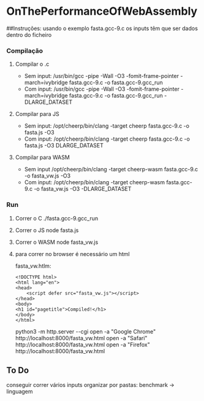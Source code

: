 # OnThePerformanceOfWebAssembly

##Instruções:
usando o exemplo fasta.gcc-9.c
os inputs têm que ser dados dentro do ficheiro

### Compilação

1. Compilar o .c
	-	Sem input:
		/usr/bin/gcc -pipe -Wall -O3 -fomit-frame-pointer -march=ivybridge  fasta.gcc-9.c -o fasta.gcc-9.gcc_run
	-	Com input:
		/usr/bin/gcc -pipe -Wall -O3 -fomit-frame-pointer -march=ivybridge  fasta.gcc-9.c -o fasta.gcc-9.gcc_run -DLARGE_DATASET

2. Compilar para JS
	- Sem input:
		/opt/cheerp/bin/clang -target cheerp fasta.gcc-9.c -o fasta.js -O3
	-	Com input:
		/opt/cheerp/bin/clang -target cheerp fasta.gcc-9.c -o fasta.js -O3 DLARGE_DATASET

3. Compilar para WASM
	-	Sem input
		/opt/cheerp/bin/clang -target cheerp-wasm fasta.gcc-9.c -o fasta_vw.js -O3
	-	Com input:
		/opt/cheerp/bin/clang -target cheerp-wasm fasta.gcc-9.c -o fasta_vw.js -O3 -DLARGE_DATASET
		

### Run

1. Correr o C
	./fasta.gcc-9.gcc_run

2. Correr o JS
	node fasta.js

3. Correr o WASM
	node fasta_vw.js

4. para correr no browser é necessário um html

	fasta_vw.htlm:
	``` html/op
	<!DOCTYPE html>
	<html lang="en">
	<head>
    	<script defer src="fasta_vw.js"></script>
	</head>
	<body>
	<h1 id="pagetitle">Compiled!</h1>
	</body>
	</html>
	```
	python3 -m http.server --cgi
	open -a "Google Chrome" http://localhost:8000/fasta_vw.html
	open -a "Safari" http://localhost:8000/fasta_vw.html
	open -a "Firefox" http://localhost:8000/fasta_vw.html

## To Do
conseguir correr vários inputs
organizar por pastas: benchmark -> linguagem




